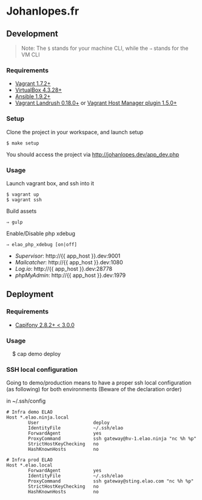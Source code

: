 # Johanlopes.fr

## Development

> Note: The `$` stands for your machine CLI, while the `⇒` stands for the VM CLI

### Requirements

* [Vagrant 1.7.2+](http://www.vagrantup.com/downloads.html)
* [VirtualBox 4.3.28+](https://www.virtualbox.org/wiki/Downloads)
* [Ansible 1.9.2+](http://docs.ansible.com/intro_installation.html)
* [Vagrant Landrush 0.18.0+](https://github.com/phinze/landrush) or [Vagrant Host Manager plugin 1.5.0+](https://github.com/smdahlen/vagrant-hostmanager)

### Setup

Clone the project in your workspace, and launch setup

    $ make setup

You should access the project via http://johanlopes.dev/app_dev.php

### Usage

Launch vagrant box, and ssh into it

    $ vagrant up
    $ vagrant ssh

Build assets

    ⇒ gulp

Enable/Disable php xdebug

    ⇒ elao_php_xdebug [on|off]

* *Supervisor*: http://{{ app_host }}.dev:9001
* *Mailcatcher*: http://{{ app_host }}.dev:1080
* *Log.io*: http://{{ app_host }}.dev:28778
* *phpMyAdmin*: http://{{ app_host }}.dev:1979

## Deployment

### Requirements

* [Capifony 2.8.2+ < 3.0.0](http://capifony.org/)

### Usage

    $ cap demo deploy

### SSH local configuration

Going to demo/production means to have a proper ssh local configuration (as following) for both environments (Beware of the declaration order)

in ~/.ssh/config

```
# Infra demo ELAO
Host *.elao.ninja.local
        User                    deploy
        IdentityFile            ~/.ssh/elao
        ForwardAgent            yes
        ProxyCommand            ssh gateway@hv-1.elao.ninja "nc %h %p"
        StrictHostKeyChecking   no
        HashKnownHosts          no

# Infra prod ELAO
Host *.elao.local
        ForwardAgent            yes
        IdentityFile            ~/.ssh/elao
        ProxyCommand            ssh gateway@sting.elao.com "nc %h %p"
        StrictHostKeyChecking   no
        HashKnownHosts          no
```
